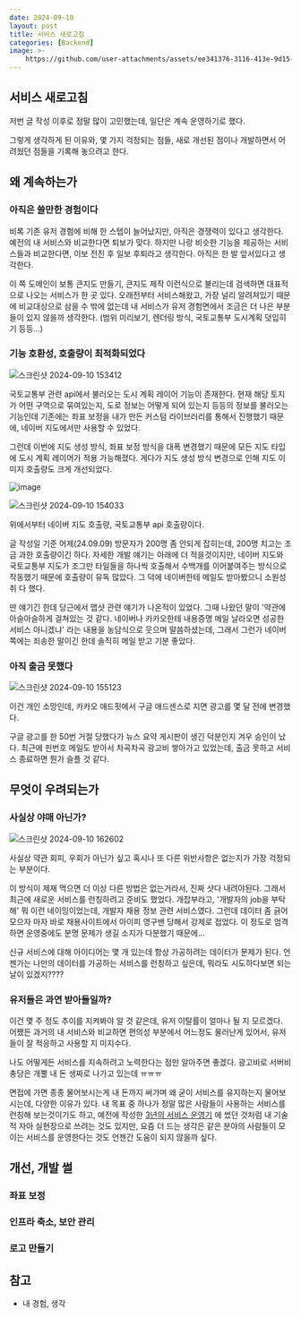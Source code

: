 ```yaml
---
date: 2024-09-10
layout: post
title: 서비스 새로고침
categories: [Backend]
image: >-
    https://github.com/user-attachments/assets/ee341376-3116-413e-9d15-fba7451b0d17
---
```


## 서비스 새로고침

저번 글 작성 이후로 정말 많이 고민했는데, 일단은 계속 운영하기로 했다.

그렇게 생각하게 된 이유와, 몇 가지 걱정되는 점들, 새로 개선된 점이나 개발하면서 어려웠던 점들을 기록해 놓으려고 한다.

## 왜 계속하는가

### 아직은 쓸만한 경험이다

비록 기존 유저 경험에 비해 한 스텝이 늘어났지만, 아직은 경쟁력이 있다고 생각한다.
예전의 내 서비스와 비교한다면 퇴보가 맞다.
하지만 나랑 비슷한 기능을 제공하는 서비스들과 비교한다면, 이보 전진 후 일보 후퇴라고 생각한다. 
아직은 한 발 앞서있다고 생각한다.

이 쪽 도메인이 보통 큰지도 만들기, 큰지도 제작 이런식으로 불리는데 검색하면 대표적으로 나오는 서비스가 한 곳 있다.
오래전부터 서비스해왔고, 가장 널리 알려져있기 때문에 비교대상으로 삼을 수 밖에 없는데 
내 서비스가 유저 경험면에서 조금은 더 나은 부분들이 있지 않을까 생각한다. (범위 미리보기, 렌더링 방식, 국토교통부 도시계획 덧입히기 등등...)


### 기능 호환성, 호출량이 최적화되었다

![스크린샷 2024-09-10 153412](https://github.com/user-attachments/assets/79e91f1e-ebc5-44d4-91f4-114cbeff6bba)

국토교통부 관련 api에서 불러오는 도시 계획 레이어 기능이 존재한다.
현재 해당 토지가 어떤 구역으로 묶여있는지, 도로 정보는 어떻게 되어 있는지 등등의 정보를 불러오는 기능인데 기존에는 좌표 보정을 내가 만든 커스텀 라이브러리를 통해서 진행했기 때문에, 네이버 지도에서만 사용할 수 있었다.

그런데 이번에 지도 생성 방식, 좌표 보정 방식을 대폭 변경했기 때문에 모든 지도 타입에 도시 계획 레이어가 적용 가능해졌다. 게다가 지도 생성 방식 변경으로 인해 지도 이미지 호출량도 크게 개선되었다.


![image](https://github.com/user-attachments/assets/3ec003fe-1b84-4ac8-8379-0e567a421075)


![스크린샷 2024-09-10 154033](https://github.com/user-attachments/assets/53fee97f-ab5c-4709-9455-8ff9158de762)

위에서부터 네이버 지도 호출량, 국토교통부 api 호출량이다.

글 작성일 기준 어제(24.09.09) 방문자가 200명 좀 안되게 잡히는데, 200명 치고는 조금 과한 호출량이긴 하다. 자세한 개발 얘기는 아래에 더 적을것이지만, 네이버 지도와 국토교통부 지도가 조그만 타일들을 하나씩 호출해서 수백개를 이어붙여주는 방식으로 작동했기 때문에 호출량이 유독 많았다. 
그 덕에 네이버한테 메일도 받아봤으니 소원성취 다 했다.

딴 얘기긴 한데 당근에서 맵샷 관련 얘기가 나온적이 있었다. 그때 나왔던 말이 '약관에 아슬아슬하게 걸쳐있는 것 같다. 네이버나 카카오한테 내용증명 메일 날라오면 성공한 서비스 아니겠냐' 라는 내용을 농담식으로 웃으며 말씀하셨는데, 그래서 그런가 네이버 쪽에는 죄송한 말이긴 한데 솔직히 메일 받고 기분 좋았다.


### 아직 출금 못했다

![스크린샷 2024-09-10 155123](https://github.com/user-attachments/assets/45a10838-454e-485b-baa4-970988d1c07d)

이건 개인 소망인데, 카카오 애드핏에서 구글 애드센스로 지면 광고를 몇 달 전에 변경했다. 

구글 광고를 한 50번 거절 당했다가 뉴스 요약 게시판이 생긴 덕분인지 겨우 승인이 났다. 최근에 핀번호 메일도 받아서 차곡차곡 광고비 쌓아가고 있었는데, 출금 못하고 서비스 종료하면 뭔가 슬플 것 같다.


## 무엇이 우려되는가

### 사실상 야매 아닌가?

![스크린샷 2024-09-10 162602](https://github.com/user-attachments/assets/b7caec86-cc7a-4d60-b2d1-13667e89a759)

사실상 약관 회피, 우회가 아닌가 싶고 혹시나 또 다른 위반사항은 없는지가 가장 걱정되는 부분이다.

이 방식이 제재 먹으면 더 이상 다른 방법은 없는거라서, 진짜 샷다 내려야된다. 그래서 최근에 새로운 서비스를 런칭하려고 준비도 했었다. 
개잡부라고, '개발자의 job을 부탁해' 뭐 이런 네이밍이었는데, 개발자 채용 정보 관련 서비스였다. 
그런데 데이터 좀 긁어모으자 마자 바로 채용사이트에서 아이피 영구밴 당해서 강제로 접었다. 이 정도로 엄격하면 운영중에도 분명 문제가 생길 소지가 다분했기 때문에...

신규 서비스에 대해 아이디어는 몇 개 있는데 항상 가공하려는 데이터가 문제가 된다.
 언젠가는 나만의 데이터를 가공하는 서비스를 런칭하고 싶은데, 뭐라도 시도하다보면 되는 날이 있겠지???? 

### 유저들은 과연 받아들일까?

이건 몇 주 정도 추이를 지켜봐야 알 것 같은데, 유저 이탈률이 얼마나 될 지 모르겠다.
어쨌든 과거의 내 서비스와 비교하면 편의성 부분에서 어느정도 물러난게 있어서, 유저들이 잘 적응하고 사용할 지 미지수다. 

나도 어떻게든 서비스를 지속하려고 노력한다는 점만 알아주면 좋겠다. 광고비로 서버비 충당은 개뿔 내 돈 생짜로 나가고 있는데 ㅠㅠㅠ

면접에 가면 종종 물어보시는게 내 돈까지 써가며 왜 굳이 서비스를 유지하는지 물어보시는데, 다양한 이유가 있다. 내 목표 중 하나가 정말 많은 사람들이 사용하는 서비스를 런칭해 보는것이기도 하고, 예전에 작성한 [3년의 서비스 운영기](https://lcw3176.github.io/posts/3%EB%85%84%EC%9D%98_%EC%84%9C%EB%B9%84%EC%8A%A4_%EC%9A%B4%EC%98%81%EA%B8%B0/)  에 썼던 것처럼 내 기술적 자아 실현장으로 쓰려는 것도 있지만, 요즘 더 드는 생각은 같은 분야의 사람들이 모이는 서비스를 운영한다는 것도 언젠간 도움이 되지 않을까 싶다. 

## 개선, 개발 썰

### 좌표 보정



### 인프라 축소, 보안 관리



### 로고 만들기



## 참고

- 내 경험, 생각